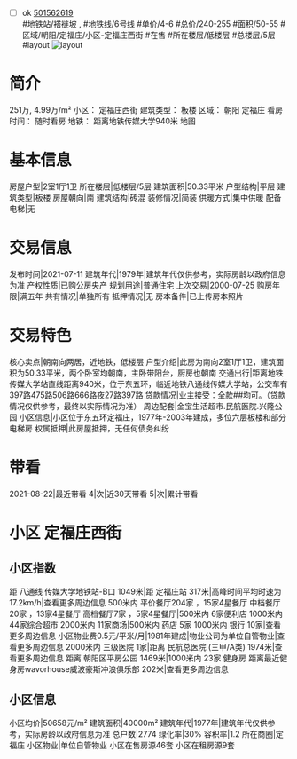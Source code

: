 - [ ] ok [501562619](https://bj.5i5j.com/ershoufang/501562619.html)  
 #地铁站/褡裢坡 ,  #地铁线/6号线
#单价/4-6 #总价/240-255 #面积/50-55   #区域/朝阳/定福庄/小区-定福庄西街 #在售 #所在楼层/低楼层 #总楼层/5层 #layout 
![layout](http://image2a.5i5j.com/bdir/layout/5342056330be410488e6b75d19021298.png_P5.jpg) 
# 简介 
 251万,  4.99万/m² 
小区： 定福庄西街
建筑类型： 板楼
区域： 朝阳 定福庄
看房时间： 随时看房
地铁： 距离地铁传媒大学940米 地图
# 基本信息 
 房屋户型|2室1厅1卫
所在楼层|低楼层/5层
建筑面积|50.33平米
户型结构|平层
建筑类型|板楼
房屋朝向|南
建筑结构|砖混
装修情况|简装
供暖方式|集中供暖
配备电梯|无
# 交易信息 
 发布时间|2021-07-11
建筑年代|1979年|建筑年代仅供参考，实际房龄以政府信息为准
产权性质|已购公房央产
规划用途|普通住宅
上次交易|2000-07-25
购房年限|满五年
共有情况|单独所有
抵押情况|无
房本备件|已上传房本照片
# 交易特色 
 核心卖点|朝南向两居，近地铁，低楼层
户型介绍|此房为南向2室1厅1卫，建筑面积为50.33平米，两个卧室均朝南，主卧带阳台，厨房也朝南
交通出行|距离地铁传媒大学站直线距离940米，位于东五环，临近地铁八通线传媒大学站，公交车有397路475路506路666路夜27路397路
贷款情况|业主接受：全款##均可。（贷款情况仅供参考，最终以实际情况为准）
周边配套|金宝生活超市.民航医院.兴隆公园
小区信息|小区位于东五环定福庄，1977年-2003年建成，多位六层板楼和部分电梯房
权属抵押|此房屋抵押，无任何债务纠纷
# 带看 
 2021-08-22|最近带看	 4|次|近30天带看	 5|次|累计带看
# 小区 定福庄西街
## 小区指数 
 距 八通线 传媒大学地铁站-B口 1049米|距 定福庄站 317米|高峰时间平均时速为17.2km/h|查看更多周边信息
500米内 平价餐厅204家 ，15家4星餐厅
中档餐厅20家 ，13家4星餐厅
高档餐厅7家 ，5家4星餐厅|500米内 6家便利店
1000米内 44家综合超市
2000米内 11家商场|500米内 药店 5家
1000米内 银行 10家|查看更多周边信息
小区物业费0.5元/平米/月|1981年建成|物业公司为单位自管物业|查看更多周边信息
2000米内 三级医院 1家|距离 民航总医院 (三甲/A类) 1974米|查看更多周边信息
距离 朝阳区平房公园 1469米|1000米内 23家 健身房
距离最近健身房wavorhouse威波豪斯冲浪俱乐部 202米|查看更多周边信息
## 小区信息 
 小区均价|50658元/m²
建筑面积|40000m²
建筑年代|1977年|建筑年代仅供参考，实际房龄以政府信息为准
总户数|2774
绿化率|30%
容积率|1.2
所在商圈|定福庄
小区物业|单位自管物业
小区在售房源46套
小区在租房源9套
